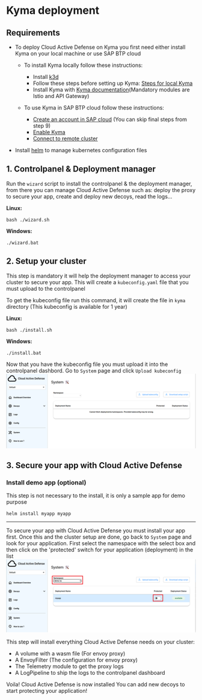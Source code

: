 # Kyma deployment

## Requirements
- To deploy Cloud Active Defense on Kyma you first need either install Kyma on your local machine or use SAP BTP cloud
    - To install Kyma locally follow these instructions:
        - Install [k3d](https://k3d.io/v5.6.3/#installation)
        - Follow these steps before setting up Kyma: [Steps for local Kyma](https://github.com/kyma-project/api-gateway/issues/1133)
        - Install Kyma with [Kyma documentation](https://kyma-project.io/#/02-get-started/01-quick-install)(Mandatory modules are Istio and API Gateway)

    - To use Kyma in SAP BTP cloud follow these instructions:
        - [Create an account in SAP cloud](https://developers.sap.com/tutorials/btp-free-tier-account.html) (You can skip final steps from step 9)
        - [Enable Kyma](https://developers.sap.com/tutorials/cp-kyma-getting-started.html)
        - [Connect to remote cluster](https://developers.sap.com/tutorials/cp-kyma-download-cli.html)

- Install [helm](https://helm.sh/docs/intro/install/) to manage kubernetes configuration files


## 1. Controlpanel & Deployment manager

Run the `wizard` script to install the controlpanel & the deployment manager, from there you can manage Cloud Active Defense such as: deploy the proxy to secure your app, create and deploy new decoys, read the logs...

**Linux:**
```shell
bash ./wizard.sh
```
**Windows:**
```
./wizard.bat
```

## 2. Setup your cluster

This step is mandatory it will help the deployment manager to access your cluster to secure your app. This will create a `kubeconfig.yaml` file that you must upload to the controlpanel

To get the kubeconfig file run this command, it will create the file in `kyma` directory (This kubeconfig is available for 1 year)

**Linux:**
```shell
bash ./install.sh
```
**Windows:**
```shell
./install.bat
```

Now that you have the kubeconfig file you must upload it into the controlpanel dashbord. Go to `System` page and click `Upload kubeconfig`
![Controlpanel kubeconfig upload](../assets/controlpanel-upload-kubeconfig.png)

## 3. Secure your app with Cloud Active Defense

### Install demo app (optional)

This step is not necessary to the install, it is only a sample app for demo purpose

```shell
helm install myapp myapp
```

---

To secure your app with Cloud Active Defense you must install your app first. Once this and the cluster setup are done, go back to `System` page and look for your application.
First select the namespace with the select box and then click on the 'protected' switch for your application (deployment) in the list
![Controlpanel select app](../assets/controlpanel-select-app.png)


This step will install everything Cloud Active Defense needs on your cluster:
- A volume with a wasm file (For envoy proxy)
- A EnvoyFilter (The configuration for envoy proxy)
- The Telemetry module to get the proxy logs
- A LogPipeline to ship the logs to the controlpanel dashboard


Voila! Cloud Active Defense is now installed
You can add new decoys to start protecting your application!